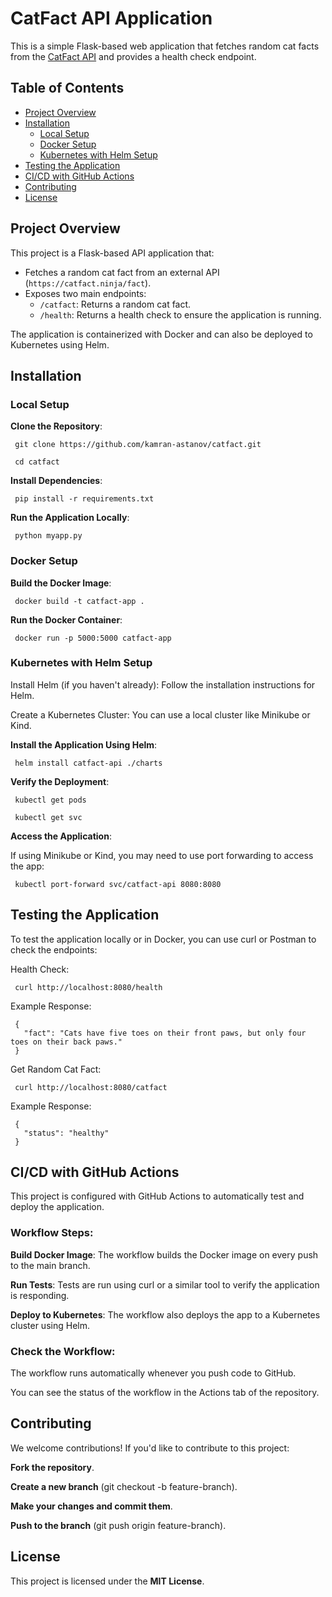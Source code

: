 # CatFact API Application

This is a simple Flask-based web application that fetches random cat facts from the [CatFact API](https://catfact.ninja/fact) and provides a health check endpoint.

## Table of Contents
- [Project Overview](#project-overview)
- [Installation](#installation)
  - [Local Setup](#local-setup)
  - [Docker Setup](#docker-setup)
  - [Kubernetes with Helm Setup](#kubernetes-with-helm-setup)
- [Testing the Application](#testing-the-application)
- [CI/CD with GitHub Actions](#cicd-with-github-actions)
- [Contributing](#contributing)
- [License](#license)

## Project Overview

This project is a Flask-based API application that:
- Fetches a random cat fact from an external API (`https://catfact.ninja/fact`).
- Exposes two main endpoints: 
  - `/catfact`: Returns a random cat fact.
  - `/health`: Returns a health check to ensure the application is running.
  
The application is containerized with Docker and can also be deployed to Kubernetes using Helm.

## Installation

### Local Setup

**Clone the Repository**:

	 git clone https://github.com/kamran-astanov/catfact.git

	 cd catfact
**Install Dependencies**:

	 pip install -r requirements.txt
**Run the Application Locally**:

	 python myapp.py



### Docker Setup
**Build the Docker Image**:

	 docker build -t catfact-app .
 **Run the Docker Container**:

	 docker run -p 5000:5000 catfact-app


### Kubernetes with Helm Setup
Install Helm (if you haven't already): Follow the installation instructions for Helm.

Create a Kubernetes Cluster: You can use a local cluster like Minikube or Kind.

**Install the Application Using Helm**:

	 helm install catfact-api ./charts
**Verify the Deployment**: 

	 kubectl get pods

	 kubectl get svc

**Access the Application**: 

If using Minikube or Kind, you may need to use port forwarding to access the app:

	 kubectl port-forward svc/catfact-api 8080:8080


## Testing the Application

To test the application locally or in Docker, you can use curl or Postman to check the endpoints:

Health Check:

	 curl http://localhost:8080/health

Example Response:

	 { 
	   "fact": "Cats have five toes on their front paws, but only four toes on their back paws."
	 }

Get Random Cat Fact:

	 curl http://localhost:8080/catfact

Example Response:

	 {
	   "status": "healthy"
	 }

## CI/CD with GitHub Actions

This project is configured with GitHub Actions to automatically test and deploy the application.

### Workflow Steps:

**Build Docker Image**: The workflow builds the Docker image on every push to the main branch.

**Run Tests**: Tests are run using curl or a similar tool to verify the application is responding.

**Deploy to Kubernetes**: The workflow also deploys the app to a Kubernetes cluster using Helm.


### Check the Workflow:

The workflow runs automatically whenever you push code to GitHub.

You can see the status of the workflow in the Actions tab of the repository.

## Contributing

We welcome contributions! If you'd like to contribute to this project:

**Fork the repository**.

**Create a new branch** (git checkout -b feature-branch).

**Make your changes and commit them**.

**Push to the branch** (git push origin feature-branch).

## License

This project is licensed under the **MIT License**.
